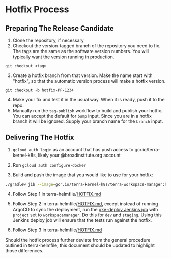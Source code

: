 # Hotfix Process

## Preparing The Release Candidate

1) Clone the repository, if necessary
2) Checkout the version-tagged branch of the repository you need to fix. The tags are the same
as the software version numbers. You will typically want the version running in production.
```shell script
git checkout <tag>
```
3) Create a hotfix branch from that version. Make the name start with "hotfix", so that
the automatic version process will make a hotfix version.
```shell script
git checkout -b hotfix-PF-1234
``` 
4) Make your fix and test it in the usual way. When it is ready, push it to the repo.
5) Manually run the `tag-publish` workflow to build and publish your hotfix. You can accept
the default for `bump` input. Since you are in a hotfix branch it will be ignored. Supply your
branch name for the `branch` input.

## Delivering The Hotfix

1) `gcloud auth login` as an account that has push access to gcr.io/terra-kernel-k8s, likely your @broadinstitute.org account

2) Run `gcloud auth configure-docker`

3) Build and push the image that you would like to use for your hotfix:

```sh
./gradlew jib --image=gcr.io/terra-kernel-k8s/terra-workspace-manager:hotfix-<DATE>
```

4) Follow Step 1 in terra-helmfile/[HOTFIX.md](https://github.com/broadinstitute/terra-helmfile/blob/master/docs/HOTFIX.md)


5) Follow Step 2 in terra-helmfile/[HOTFIX.md](https://github.com/broadinstitute/terra-helmfile/blob/master/docs/HOTFIX.md), except instead of running ArgoCD to sync the deployment, run the [gke-deploy Jenkins job](https://fc-jenkins.dsp-techops.broadinstitute.org/job/gke-deploy/) with `project` set to `workspacemanager`. Do this for `dev` and `staging`. Using this Jenkins deploy job will ensure that the tests run against the hotfix.


6) Follow Step 3 in terra-helmfile/[HOTFIX.md](https://github.com/broadinstitute/terra-helmfile/blob/master/docs/HOTFIX.md)


Should the hotfix process further deviate from the general procedure outlined in terra-helmfile, this document should be updated to highlight those differences.

